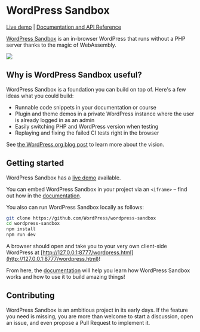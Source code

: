 # WordPress Sandbox

[Live demo](https://wasm.wordpress.net/wordpress.html) | [Documentation and API Reference](https://wordpresswasm.readthedocs.io/en/latest/) 

[WordPress Sandbox](https://github.com/WordPress/wordpress-sandbox) is an in-browser WordPress that runs without a PHP server thanks to the magic of WebAssembly.

![](https://raw.githubusercontent.com/wordpress/wordpress-sandbox/trunk/demo.png)

## Why is WordPress Sandbox useful?

WordPress Sandbox is a foundation you can build on top of. Here's a few ideas what you could build:

-   Runnable code snippets in your documentation or course
-   Plugin and theme demos in a private WordPress instance where the user is already logged in as an admin
-   Easily switching PHP and WordPress version when testing
-   Replaying and fixing the failed CI tests right in the browser

See
[the WordPress.org blog post](https://make.wordpress.org/core/2022/09/23/client-side-webassembly-wordpress-with-no-server/) to learn more about the vision.

## Getting started

WordPress Sandbox has a [live demo](https://developer.wordpress.org/sandbox/demo/) available.

You can embed WordPress Sandbox in your project via an `<iframe>` – find out how in the [documentation](https://wordpresswasm.readthedocs.io/en/latest/).

You also can run WordPress Sandbox locally as follows:

```bash
git clone https://github.com/WordPress/wordpress-sandbox
cd wordpress-sandbox
npm install
npm run dev
```

A browser should open and take you to your very own client-side WordPress at [http://127.0.0.1:8777/wordpress.html](http://127.0.0.1:8777/wordpress.html)!

From here, the [documentation](https://github.com/WordPress/wordpress-sandbox/tree/trunk/docs) will help you learn how WordPress Sandbox works and how to use it to build amazing things!

## Contributing

WordPress Sandbox is an ambitious project in its early days. If the feature you need is missing, you are more than welcome to start a discussion, open an issue, and even propose a Pull Request to implement it.
